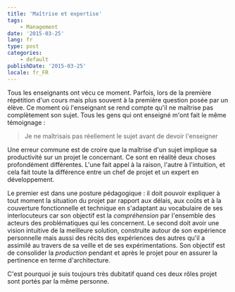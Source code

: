 ```yaml
---
title: 'Maîtrise et expertise'
tags:
    - Management
date: '2015-03-25'
lang: fr
type: post
categories:
    - default
publishDate: '2015-03-25'
locale: fr_FR
---
```


Tous les enseignants ont vécu ce moment. Parfois, lors de la première répétition d'un cours mais plus souvent à la première question posée par un élève. Ce moment où l'enseignant se rend compte qu'il ne maîtrise pas complètement son sujet. Tous les gens qui ont enseigné m'ont fait le même témoignage&nbsp;:

> Je ne maîtrisais pas réellement le sujet avant de devoir l'enseigner

<!-- more -->

Une erreur commune est de croire que la maîtrise d'un sujet implique sa productivité sur un projet le concernant. Ce sont en réalité deux choses profondément différentes. L'une fait appel à la raison, l'autre à l'intuition, et cela fait toute la différence entre un chef de projet et un expert en développement.

Le premier est dans une posture pédagogique&nbsp;: il doit pouvoir expliquer à tout moment la situation du projet par rapport aux délais, aux coûts et à la couverture fonctionnelle et technique en s'adaptant au vocabulaire de ses interlocuteurs car son objectif est la _compréhension_ par l'ensemble des acteurs des problématiques qui les concernent. Le second doit avoir une vision intuitive de la meilleure solution, construite autour de son expérience personnelle mais aussi des récits des expériences des autres qu'il a assimilé au travers de sa veille et de ses expérimentations. Son objectif est de consolider la _production_ pendant et après le projet pour en assurer la pertinence en terme d'architecture.

C'est pourquoi je suis toujours très dubitatif quand ces deux rôles projet sont portés par la même personne.
